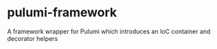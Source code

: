 # pulumi-framework
A framework wrapper for Pulumi which introduces an IoC container and decorator helpers

